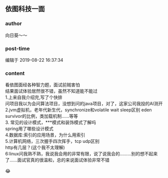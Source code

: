 ## 依图科技一面
### author 
向日葵～～
### post-time 

编辑于  2019-08-22 16:37:34
### content 
<div class="post-topic-des nc-post-content">
 看依图面经各种智力题，面试前贼害怕
 <br/>
 结果面试体验居然很不错，虽然不知道能不能过
 <br/>
 1.上来自我介绍完,写了个快排
 <br/>
 问项目我以为会问算法项目，没想到问的java项目，对了，这家公司我投的AI测开
 <br/>
 2.jvm虚拟机，老年代新生代，synchronize和volatile wait sleep区别 eden survivor的比例，类加载机制……等等
 <br/>
 3. 常见的设计模式，***模式和装饰模式了解吗
 <br/>
 spring用了哪些设计模式
 <br/>
 4.数据库:索引的应用场景，为什么用索引
 <br/>
 5.计算机网络，三次握手四次挥手，tcp udp区别
 <br/>
 http有几层？(这个我不太理解)
 <br/>
 6:linux问我熟不熟，我说我会用的非常有限，说了说我会的………别的想不起来了……面试官真的很温和，总的来说面试体验非常不错
 <br/>
 <br/>
 😂
</div>

